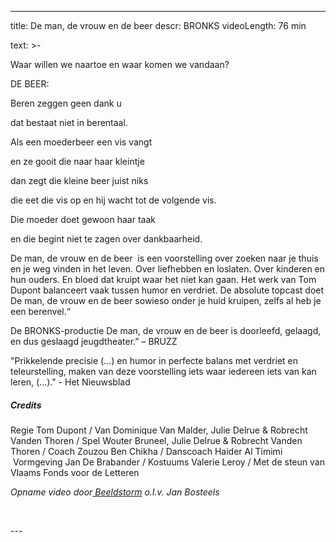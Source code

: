 
---
title: De man, de vrouw en de beer
descr: BRONKS
videoLength: 76 min

text: >-
  <p>Waar willen we naartoe en waar komen we vandaan?</p><p>DE BEER:</p><p>Beren zeggen geen dank u</p><p>dat bestaat niet in berentaal.</p><p>Als een moederbeer een vis vangt</p><p>en ze gooit die naar haar kleintje</p><p>dan zegt die kleine beer juist niks</p><p>die eet die vis op en hij wacht tot de volgende vis.</p><p>Die moeder doet gewoon haar taak</p><p>en die begint niet te zagen over dankbaarheid.</p><p>De man, de vrouw en de beer &nbsp;is een voorstelling over zoeken naar je thuis en je weg vinden in het leven. Over liefhebben en loslaten. Over kinderen en hun ouders. En bloed dat kruipt waar het niet kan gaan. Het werk van Tom Dupont balanceert vaak tussen humor en verdriet. De absolute topcast doet De man, de vrouw en de beer sowieso onder je huid kruipen, zelfs al heb je een berenvel.“</p><p>De BRONKS-productie De man, de vrouw en de beer is doorleefd, gelaagd, en dus geslaagd jeugdtheater.” – BRUZZ</p><p>"Prikkelende precisie (...) en humor in perfecte balans met verdriet en teleurstelling, maken van deze voorstelling iets waar iedereen iets van kan leren, (...)." - Het Nieuwsblad</p><h5>Credits</h5><p>Regie Tom Dupont / Van Dominique Van Malder, Julie Delrue &amp; Robrecht Vanden Thoren / Spel Wouter Bruneel, Julie Delrue &amp; Robrecht Vanden Thoren / Coach Zouzou Ben Chikha / Danscoach Haider Al Timimi &nbsp;Vormgeving Jan De Brabander / Kostuums Valerie Leroy / Met de steun van Vlaams Fonds voor de Letteren</p><p><em>Opname video door</em><a href="http://www.beeldstorm.be" target="_blank"><em> Beeldstorm</em></a><em> o.l.v. Jan Bosteels </em>&nbsp;</p><p>‍</p>
---
